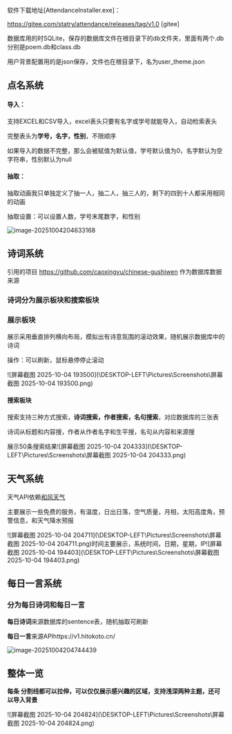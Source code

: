 软件下载地址[AttendanceInstaller.exe]：

https://gitee.com/statry/attendance/releases/tag/v1.0 [gitee]



数据库用的时SQLite，保存的数据库文件在根目录下的db文件夹，里面有两个.db分别是poem.db和class.db

用户背景配置用的是json保存，文件也在根目录下，名为user_theme.json

## 点名系统

#### 导入：

支持EXCEL和CSV导入，excel表头只要有名字或学号就能导入，自动检索表头

完整表头为**学号，名字，性别**，不限顺序

如果导入的数据不完整，那么会被赋值为默认值，学号默认值为0，名字默认为空字符串，性别默认为null

#### 抽取：

抽取动画我只单独定义了抽一人，抽二人，抽三人的，剩下的四到十人都采用相同的动画

抽取设置：可以设置人数，学号末尾数字，和性别

![image-20251004204633168](C:\Users\Administrator\AppData\Roaming\Typora\typora-user-images\image-20251004204633168.png)

## 诗词系统

引用的项目 https://github.com/caoxingyu/chinese-gushiwen 作为数据库数据来源

### 诗词分为展示板块和搜索板块

### 展示板块

展示采用垂直排列横向布局，模拟出有诗意氛围的滚动效果，随机展示数据库中的诗词

操作：可以刷新，鼠标悬停停止滚动

![屏幕截图 2025-10-04 193500](\\DESKTOP-LEFT\Pictures\Screenshots\屏幕截图 2025-10-04 193500.png)

#### 搜索板块

搜索支持三种方式搜索，**诗词搜索，作者搜索，名句搜索**，对应数据库的三张表

诗词从标题和内容搜，作者从作者名字和生平搜，名句从内容和来源搜

展示50条搜索结果![屏幕截图 2025-10-04 204333](\\DESKTOP-LEFT\Pictures\Screenshots\屏幕截图 2025-10-04 204333.png)

## 天气系统

天气API依赖[和风天气 ](https://www.qweather.com/)

主要展示一些免费的服务，有温度，日出日落，空气质量，月相，太阳高度角，预警信息，和天气降水预报

![屏幕截图 2025-10-04 204711](\\DESKTOP-LEFT\Pictures\Screenshots\屏幕截图 2025-10-04 204711.png)时间主要展示，系统时间，日期，星期，IP![屏幕截图 2025-10-04 194403](\\DESKTOP-LEFT\Pictures\Screenshots\屏幕截图 2025-10-04 194403.png)

## 每日一言系统

### 分为每日诗词和每日一言

**每日诗词**来源数据库的sentence表，随机抽取可刷新

**每日一言**来源APIhttps://v1.hitokoto.cn/

![image-20251004204744439](C:\Users\Administrator\AppData\Roaming\Typora\typora-user-images\image-20251004204744439.png)

## 整体一览

**每条 分割线都可以拉伸，可以仅仅展示感兴趣的区域，支持浅深两种主题，还可以导入背景**

![屏幕截图 2025-10-04 204824](\\DESKTOP-LEFT\Pictures\Screenshots\屏幕截图 2025-10-04 204824.png)